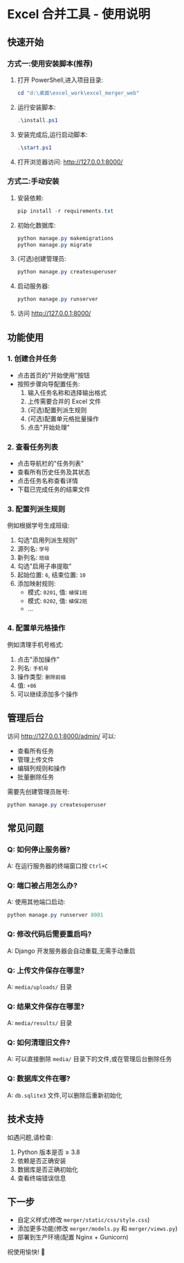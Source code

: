 # Excel 合并工具 - 使用说明

## 快速开始

### 方式一:使用安装脚本(推荐)

1. 打开 PowerShell,进入项目目录:
   ```powershell
   cd "d:\桌面\excel_work\excel_merger_web"
   ```

2. 运行安装脚本:
   ```powershell
   .\install.ps1
   ```

3. 安装完成后,运行启动脚本:
   ```powershell
   .\start.ps1
   ```

4. 打开浏览器访问: http://127.0.0.1:8000/

### 方式二:手动安装

1. 安装依赖:
   ```powershell
   pip install -r requirements.txt
   ```

2. 初始化数据库:
   ```powershell
   python manage.py makemigrations
   python manage.py migrate
   ```

3. (可选)创建管理员:
   ```powershell
   python manage.py createsuperuser
   ```

4. 启动服务器:
   ```powershell
   python manage.py runserver
   ```

5. 访问 http://127.0.0.1:8000/

## 功能使用

### 1. 创建合并任务

- 点击首页的"开始使用"按钮
- 按照步骤向导配置任务:
  1. 输入任务名称和选择输出格式
  2. 上传需要合并的 Excel 文件
  3. (可选)配置列派生规则
  4. (可选)配置单元格批量操作
  5. 点击"开始处理"

### 2. 查看任务列表

- 点击导航栏的"任务列表"
- 查看所有历史任务及其状态
- 点击任务名称查看详情
- 下载已完成任务的结果文件

### 3. 配置列派生规则

例如根据学号生成班级:

1. 勾选"启用列派生规则"
2. 源列名: `学号`
3. 新列名: `班级`
4. 勾选"启用子串提取"
5. 起始位置: `6`, 结束位置: `10`
6. 添加映射规则:
   - 模式: `0201`, 值: `植保1班`
   - 模式: `0202`, 值: `植保2班`
   - ...

### 4. 配置单元格操作

例如清理手机号格式:

1. 点击"添加操作"
2. 列名: `手机号`
3. 操作类型: `删除前缀`
4. 值: `+86`
5. 可以继续添加多个操作

## 管理后台

访问 http://127.0.0.1:8000/admin/ 可以:

- 查看所有任务
- 管理上传文件
- 编辑列规则和操作
- 批量删除任务

需要先创建管理员账号:
```powershell
python manage.py createsuperuser
```

## 常见问题

### Q: 如何停止服务器?
A: 在运行服务器的终端窗口按 `Ctrl+C`

### Q: 端口被占用怎么办?
A: 使用其他端口启动:
```powershell
python manage.py runserver 8001
```

### Q: 修改代码后需要重启吗?
A: Django 开发服务器会自动重载,无需手动重启

### Q: 上传文件保存在哪里?
A: `media/uploads/` 目录

### Q: 结果文件保存在哪里?
A: `media/results/` 目录

### Q: 如何清理旧文件?
A: 可以直接删除 `media/` 目录下的文件,或在管理后台删除任务

### Q: 数据库文件在哪?
A: `db.sqlite3` 文件,可以删除后重新初始化

## 技术支持

如遇问题,请检查:
1. Python 版本是否 ≥ 3.8
2. 依赖是否正确安装
3. 数据库是否正确初始化
4. 查看终端错误信息

## 下一步

- 自定义样式(修改 `merger/static/css/style.css`)
- 添加更多功能(修改 `merger/models.py` 和 `merger/views.py`)
- 部署到生产环境(配置 Nginx + Gunicorn)

祝使用愉快! 🎉
